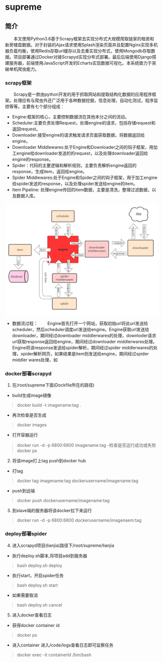 # supreme

## 简介

&ensp;&ensp;&ensp;&ensp;本文使用Python3.6基于Scrapy框架去实现分布式大规模爬取链家的租房和新房楼盘数据。对于封装的Ajax请求使用Splash渲染页面并且配置Nginx实现多机器负载均衡，使用Redis存取url缓存以及去重实现分布式，使用Mongodb存取数据。项目部署通过Docker对接Scrapyd实现分布式部署。最后后端使用Django搭建服务器，前端使用JavaScript开发的Echarts实现数据可视化。本系统致力于突破单机爬虫能力。



### scrapy框架
&ensp;&ensp;&ensp;&ensp;Scrapy是一款由python开发的用于抓取网站和提取结构化数据的应用程序框架。处理应有与爬虫外还广泛用于各种数据挖掘，信息处理，自动化测试，程序监控等等。主要有七个部分组成：
- Engine:框架的核心，主要控制数据流在其他本分之间的流动。
- Scheduler:主要负责处理Request，处理engine的请求，包括存储request和返回request。
- Downloader:接受engine的请求触发请求页面获取数据，将数据返回给engine。
- Downloader Middlewares:处于Engine和Downloader之间的钩子框架，用加工engine给downloader发送的的request，以及处理downloader返回给engine的response。
- Spider：代码的主要逻辑和解析规则，主要负责解析engine返回的response，生成item，返回给engine。
- Spider Middlewares:处于Engine和Spider之间的钩子框架，用于加工engine给spider发送的response，以及处理spider发送给engine的item。
- Item Pipeline: 处理engine传回的item数据，主要是清洗，整理过滤数据，以及数据入库。

![](https://github.com/Schneizelw/supreme/blob/master/imgs/scrapy.png)

- 数据流过程：
&ensp;&ensp;&ensp;&ensp;Engine首先打开一个网站，获取初始url将此url发送给scheduler，然后scheduler调度url发送给engine。Engine获取url发送给downloader，期间经过downloader middlerwares的处理，downloder请求url获取response返回给engine，期间经过downloader middlerwares处理。Engine将该response发送给spider解析，期间经过spider middlerwares的处理，spider解析网页，如果结果是item则发送给engine，期间经过spider middler wares处理，如

### docker部署scrapyd

1. 在/root/supreme下面(Dockfile所在的路径)
- build生成image镜像
> docker build -t imagename:tag .
- 再次检查是否生成
> docker images
- 打开容器运行
> docker run -d -p 6800:6800 imagename:tag
-检查是否运行成功或失败
> docker ps 

2. 将该image打上tag push到docker hub
- 打tag
> docker tag imagename:tag dockerusername/imagename:tag
- push到远端
> docker push dockerusername/imagename:tag

3. 到slave端的服务器将该docker拉下来运行
> docker run -d -p 6800:6800 dockerusername/imagenaem:tag

### deploy部署spider

4. 进入scrapyd项目(lianjia)路径下/root/supreme/lianjia
- 执行deploy.sh脚本,将项目add到服务器
> bash deploy.sh deploy
- 执行start，开启spider任务
> bash deploy.sh start
- 如果需要取消
> bash deploy.sh cancel

5. 进入docker查看日志
- 获得docker container id
> docker ps 
- 进入container 进入/code/logs查看日志即可监察任务
> docker exec -it containerId /bin/bash

